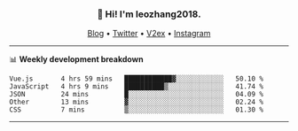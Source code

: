 <h3 align="center">👋 Hi! I'm leozhang2018.</h3>
<p align="center">
  <a href="https://code.leozhang2018.me">Blog</a> •
  <a href="https://twitter.com/leozhang2018">Twitter</a> •
  <a href="https://www.v2ex.com/member/leozhang">V2ex</a> •
  <a href="https://www.instagram.com/leozhanghere">Instagram</a>
</p>

-------

📊 **Weekly development breakdown**
<!--START_SECTION:waka-->
```text
Vue.js       4 hrs 59 mins   ████████████▓░░░░░░░░░░░░   50.10 % 
JavaScript   4 hrs 9 mins    ██████████▒░░░░░░░░░░░░░░   41.74 % 
JSON         24 mins         █░░░░░░░░░░░░░░░░░░░░░░░░   04.09 % 
Other        13 mins         ▓░░░░░░░░░░░░░░░░░░░░░░░░   02.24 % 
CSS          7 mins          ▒░░░░░░░░░░░░░░░░░░░░░░░░   01.30 % 
```
<!--END_SECTION:waka-->
-------
